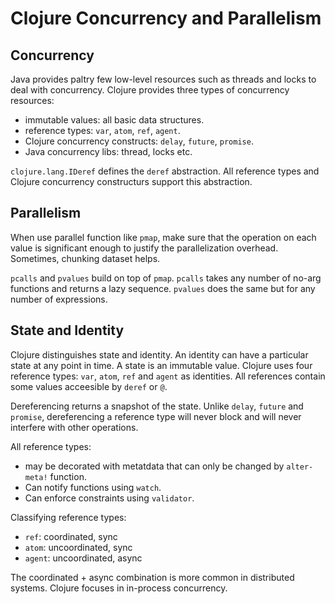 # Clojure Concurrency and Parallelism

## Concurrency

Java provides paltry few low-level resources such as threads and locks to deal with concurrency. Clojure provides three types of concurrency resources:

- immutable values: all basic data structures.
- reference types: `var`, `atom`, `ref`, `agent`.
- Clojure concurrency constructs: `delay`, `future`, `promise`.
- Java concurrency libs: thread, locks etc.

`clojure.lang.IDeref` defines the `deref` abstraction. All reference types and Clojure concurrency constructurs support this abstraction.

## Parallelism

When use parallel function like `pmap`, make sure that the operation on each value is significant enough to justify the parallelization overhead. Sometimes, chunking dataset helps.

`pcalls` and `pvalues` build on top of `pmap`. `pcalls` takes any number of no-arg functions and returns a lazy sequence. `pvalues` does the same but for any number of expressions.

## State and Identity

Clojure distinguishes state and identity. An identity can have a particular state at any point in time. A state is an immutable value. Clojure uses four reference types: `var`, `atom`, `ref` and `agent` as identities. All references contain some values acceesible by `deref` or `@`.

Dereferencing returns a snapshot of the state. Unlike `delay`, `future` and `promise`, dereferencing a reference type will never block and will never interfere with other operations.

All reference types:

- may be decorated with metatdata that can only be changed by `alter-meta!` function.
- Can notify functions using `watch`.
- Can enforce constraints using `validator`.

Classifying reference types:

- `ref`: coordinated, sync
- `atom`: uncoordinated, sync
- `agent`: uncoordinated, async

The coordinated + async combination is more common in distributed systems. Clojure focuses in in-process concurrency.
